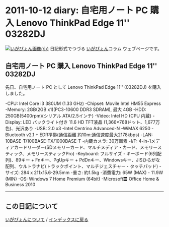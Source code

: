 2011-10-12 diary: 自宅用ノート PC 購入 Lenovo ThinkPad Edge 11'' 03282DJ
=====================================================================================================
[![いがぴょん画像(小)](https://igapyon.github.io/diary/images/iga200306s.jpg "いがぴょん")](https://igapyon.github.io/diary/memo/memoigapyon.html) 日記形式でつづる [いがぴょん](https://igapyon.github.io/diary/memo/memoigapyon.html)コラム ウェブページです。

## 自宅用ノート PC 購入 Lenovo ThinkPad Edge 11'' 03282DJ

先日、自宅用ノート PC として Lenovo ThinkPad Edge 11'' (03282DJ) を購入しました。

-CPU: Intel Core i3 380UM (1.33 GHz)
-Chipset: Movile Intel HM55 Express
-Memory: 2GB(2GB x1)(PC3-10600 DDR3 SDRAM), 最大 4GB
-HDD: 250GB(5400rpm)(シリアル ATA/2.5インチ)
-Video: Intel HD (CPU 内蔵)
-Display: LED バックライト付き 11.6 HD TFT液晶 (1,366×768ドット、1,677万色)、光沢あり
-USB: 2.0 x3
-Intel Centrino Advanced-N
-WiMAX 6250
-Bluetooth v2.1 + EDR準拠(通信距離 約10m:通信速度最大2178kbps)
-LAN: 10BASE-T/100BASE-TX/1000BASE-T
-内蔵カメラ: 30万画素
-I/F: 4-in-1メディアカードリーダー(SDメモリーカード、マルチメディア・カード、メモリースティック、メモリースティックPro)
-Keyboard: フルサイズ・キーボード(6列配列)、89キー + Fnキー、PgUpキー + PdDnキー、Windowsキー、JISひらがな配列、ウルトラナビ(トラックポイント、マルチジェスチャー・タッチパッド)
-サイズ: 284 x 211x15.6-29.5mm
-重さ: 約1.5kg
-消費電力: 65W (MAX) - 11.9W (MIN)
-OS: Windows 7 Home Premium (64bit)
-Microsoft〓 Office Home & Business 2010


----------------------------------------------------------------------------------------------------

## この日記について
[いがぴょんについて](http://www.igapyon.jp/igapyon/diary/memo/memoigapyon.html) / [インデックスに戻る](https://igapyon.github.io/diary/idxall.html)
